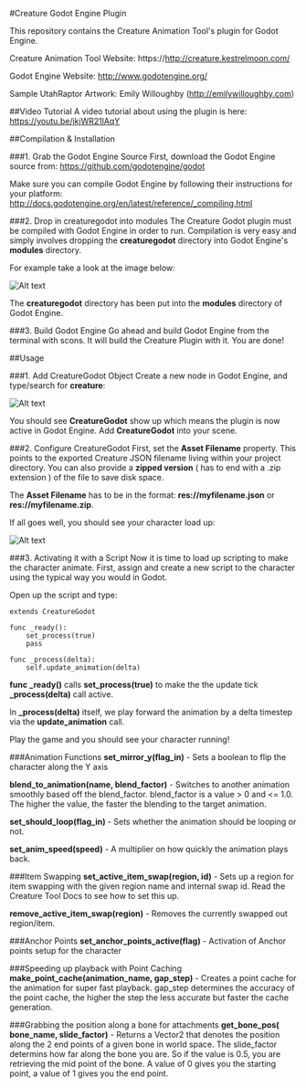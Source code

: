 #Creature Godot Engine Plugin

This repository contains the Creature Animation Tool's plugin for Godot Engine. 

Creature Animation Tool Website: https://http://creature.kestrelmoon.com/

Godot Engine Website:
http://www.godotengine.org/


Sample UtahRaptor Artwork: Emily Willoughby (http://emilywilloughby.com) 

##Video Tutorial
A video tutorial about using the plugin is here:
https://youtu.be/jkjWR21lAqY

##Compilation & Installation

###1. Grab the Godot Engine Source
First, download the Godot Engine source from:
https://github.com/godotengine/godot

Make sure you can compile Godot Engine by following their instructions for your platform:
http://docs.godotengine.org/en/latest/reference/_compiling.html

###2. Drop in creaturegodot into modules 
The Creature Godot plugin must be compiled with Godot Engine in order to run. Compilation is very easy and simply involves dropping the **creaturegodot** directory into Godot Engine's **modules** directory.

For example take a look at the image below:

![Alt text](https://github.com/kestrelm/Creature_Godot/blob/master/godot-docs1.png)

The **creaturegodot** directory has been put into the **modules** directory of Godot Engine.

###3. Build Godot Engine
Go ahead and build Godot Engine from the terminal with 
scons. It will build the Creature Plugin with it. You are done!

##Usage

###1. Add CreatureGodot Object
Create a new node in Godot Engine, and type/search for **creature**:

![Alt text](https://github.com/kestrelm/Creature_Godot/blob/master/godot-docs2.png)

You should see **CreatureGodot** show up which means the plugin is now active in Godot Engine. Add **CreatureGodot** into your scene.

###2. Configure CreatureGodot
First, set the **Asset Filename** property. This points to the exported Creature JSON filename living within your project directory. You can also provide a **zipped version** ( has to end with a .zip extension ) of the file to save disk space.

The **Asset Filename** has to be in the format: **res://myfilename.json** or **res://myfilename.zip**.

If all goes well, you should see your character load up:

![Alt text](https://github.com/kestrelm/Creature_Godot/blob/master/godot-docs3.png)

###3. Activating it with a Script
Now it is time to load up scripting to make the character animate.
First, assign and create a new script to the character using the typical way you would in Godot.

Open up the script and type:

	extends CreatureGodot

	func _ready():
		set_process(true)
		pass

	func _process(delta):
		self.update_animation(delta)


**func _ready()** calls **set_process(true)** to make the the update tick **_process(delta)** call active.

In **_process(delta)** itself, we play forward the animation by a delta timestep via the **update_animation** call.

Play the game and you should see your character running!

###Animation Functions
**set_mirror_y(flag_in)** - Sets a boolean to flip the character along the Y axis

**blend_to_animation(name, blend_factor)** - Switches to another animation smoothly based off the blend_factor. blend_factor is a value > 0 and <= 1.0. The higher the value, the faster the blending to the target animation.

**set_should_loop(flag_in)** - Sets whether the animation should be looping or not.

**set_anim_speed(speed)** - A multiplier on how quickly the animation plays back.

###Item Swapping
**set_active_item_swap(region, id)** - Sets up a region for item swapping with the given region name and internal swap id. Read the Creature Tool Docs to see how to set this up.

**remove_active_item_swap(region)** - Removes the currently swapped out region/item.

###Anchor Points
**set_anchor_points_active(flag)** - Activation of Anchor points setup for the character

###Speeding up playback with Point Caching
**make_point_cache(animation_name, gap_step)** - Creates a point cache for the animation for super fast playback. gap_step determines the accuracy of the point cache, the higher the step the less accurate but faster the cache generation.

###Grabbing the position along a bone for attachments
**get_bone_pos( bone_name, slide_factor)** - Returns a Vector2 that denotes the position along the 2 end points of a given bone in world space. The slide_factor determins how far along the bone you are. So if the value is 0.5, you are retrieving the mid point of the bone. A value of 0 gives you the starting point, a value of 1 gives you the end point.


